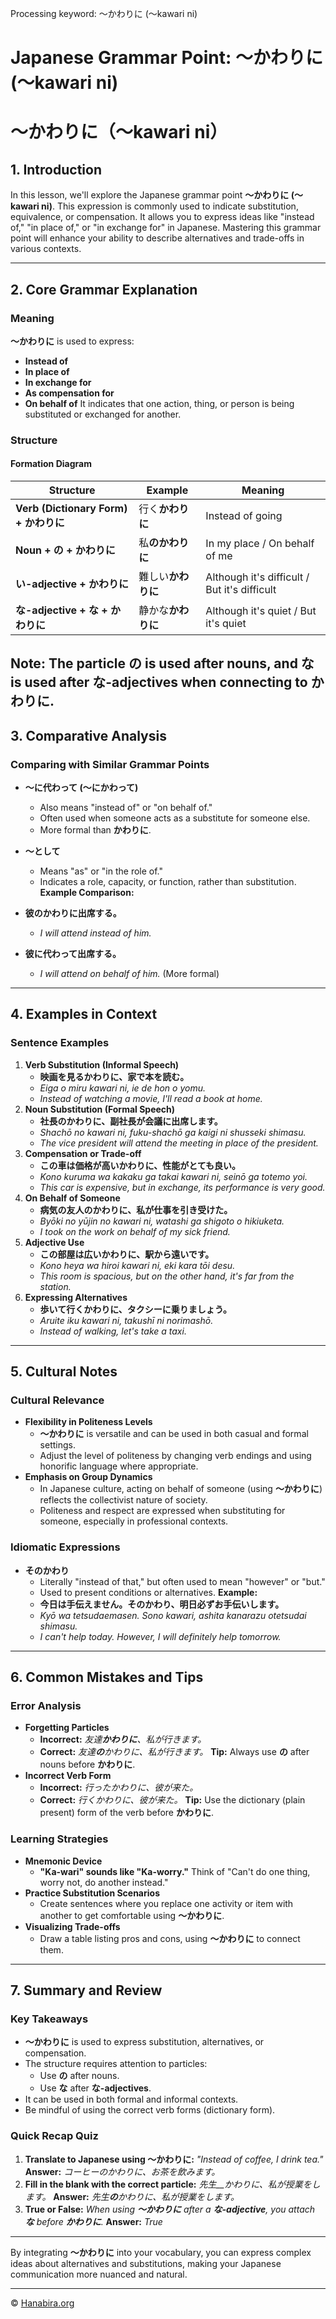 Processing keyword: ～かわりに (〜kawari ni)
# Japanese Grammar Point: ～かわりに (〜kawari ni)
# ～かわりに（〜kawari ni）
## 1. Introduction
In this lesson, we'll explore the Japanese grammar point **～かわりに (〜kawari ni)**. This expression is commonly used to indicate substitution, equivalence, or compensation. It allows you to express ideas like "instead of," "in place of," or "in exchange for" in Japanese. Mastering this grammar point will enhance your ability to describe alternatives and trade-offs in various contexts.

---
## 2. Core Grammar Explanation
### Meaning
**～かわりに** is used to express:
- **Instead of**
- **In place of**
- **In exchange for**
- **As compensation for**
- **On behalf of**
It indicates that one action, thing, or person is being substituted or exchanged for another.
### Structure
#### Formation Diagram
| Structure                          | Example                                  | Meaning                                     |
|------------------------------------|------------------------------------------|---------------------------------------------|
| **Verb (Dictionary Form) + かわりに**   | 行く**かわりに**                          | Instead of going                            |
| **Noun + の + かわりに**              | 私**のかわりに**                          | In my place / On behalf of me               |
| **い-adjective + かわりに**           | 難しい**かわりに**                       | Although it's difficult / But it's difficult |
| **な-adjective + な + かわりに**       | 静かな**かわりに**                        | Although it's quiet / But it's quiet        |
**Note:** The particle **の** is used after nouns, and **な** is used after **な-adjectives** when connecting to **かわりに**.
---
## 3. Comparative Analysis
### Comparing with Similar Grammar Points
- **〜に代わって (〜にかわって)**
  - Also means "instead of" or "on behalf of."
  - Often used when someone acts as a substitute for someone else.
  - More formal than **かわりに**.
  
- **〜として**
  - Means "as" or "in the role of."
  - Indicates a role, capacity, or function, rather than substitution.
**Example Comparison:**
- **彼のかわりに出席する。**
  - *I will attend instead of him.*
- **彼に代わって出席する。**
  - *I will attend on behalf of him.* (More formal)
---
## 4. Examples in Context
### Sentence Examples
1. **Verb Substitution (Informal Speech)**
   - **映画を見るかわりに、家で本を読む。**
   - *Eiga o miru kawari ni, ie de hon o yomu.*
   - *Instead of watching a movie, I'll read a book at home.*
2. **Noun Substitution (Formal Speech)**
   - **社長のかわりに、副社長が会議に出席します。**
   - *Shachō no kawari ni, fuku-shachō ga kaigi ni shusseki shimasu.*
   - *The vice president will attend the meeting in place of the president.*
3. **Compensation or Trade-off**
   - **この車は価格が高いかわりに、性能がとても良い。**
   - *Kono kuruma wa kakaku ga takai kawari ni, seinō ga totemo yoi.*
   - *This car is expensive, but in exchange, its performance is very good.*
4. **On Behalf of Someone**
   - **病気の友人のかわりに、私が仕事を引き受けた。**
   - *Byōki no yūjin no kawari ni, watashi ga shigoto o hikiuketa.*
   - *I took on the work on behalf of my sick friend.*
5. **Adjective Use**
   - **この部屋は広いかわりに、駅から遠いです。**
   - *Kono heya wa hiroi kawari ni, eki kara tōi desu.*
   - *This room is spacious, but on the other hand, it's far from the station.*
6. **Expressing Alternatives**
   - **歩いて行くかわりに、タクシーに乗りましょう。**
   - *Aruite iku kawari ni, takushī ni norimashō.*
   - *Instead of walking, let's take a taxi.*
---
## 5. Cultural Notes
### Cultural Relevance
- **Flexibility in Politeness Levels**
  - **～かわりに** is versatile and can be used in both casual and formal settings.
  - Adjust the level of politeness by changing verb endings and using honorific language where appropriate.
- **Emphasis on Group Dynamics**
  - In Japanese culture, acting on behalf of someone (using **～かわりに**) reflects the collectivist nature of society.
  - Politeness and respect are expressed when substituting for someone, especially in professional contexts.
### Idiomatic Expressions
- **そのかわり**
  - Literally "instead of that," but often used to mean "however" or "but."
  - Used to present conditions or alternatives.
  **Example:**
  - **今日は手伝えません。そのかわり、明日必ずお手伝いします。**
  - *Kyō wa tetsudaemasen. Sono kawari, ashita kanarazu otetsudai shimasu.*
  - *I can't help today. However, I will definitely help tomorrow.*
---
## 6. Common Mistakes and Tips
### Error Analysis
- **Forgetting Particles**
  - **Incorrect:** *友達**かわりに**、私が行きます。*
  - **Correct:** *友達**の**かわりに、私が行きます。*
  **Tip:** Always use **の** after nouns before **かわりに**.
- **Incorrect Verb Form**
  - **Incorrect:** *行ったかわりに、彼が来た。*
  - **Correct:** *行くかわりに、彼が来た。*
  **Tip:** Use the dictionary (plain present) form of the verb before **かわりに**.
### Learning Strategies
- **Mnemonic Device**
  - **"Ka-wari" sounds like "Ka-worry."** Think of "Can't do one thing, worry not, do another instead."
- **Practice Substitution Scenarios**
  - Create sentences where you replace one activity or item with another to get comfortable using **～かわりに**.
- **Visualizing Trade-offs**
  - Draw a table listing pros and cons, using **～かわりに** to connect them.
---
## 7. Summary and Review
### Key Takeaways
- **～かわりに** is used to express substitution, alternatives, or compensation.
- The structure requires attention to particles:
  - Use **の** after nouns.
  - Use **な** after **な-adjectives**.
- It can be used in both formal and informal contexts.
- Be mindful of using the correct verb forms (dictionary form).
### Quick Recap Quiz
1. **Translate to Japanese using ～かわりに:**
   *"Instead of coffee, I drink tea."*
   **Answer:** *コーヒーのかわりに、お茶を飲みます。*
2. **Fill in the blank with the correct particle:**
   *先生__かわりに、私が授業をします。*
   **Answer:** *先生**の**かわりに、私が授業をします。*
3. **True or False:**
   *When using **～かわりに** after a **な-adjective**, you attach **な** before **かわりに**.*
   **Answer:** *True*
---
By integrating **～かわりに** into your vocabulary, you can express complex ideas about alternatives and substitutions, making your Japanese communication more nuanced and natural.


---

© [Hanabira.org](https://hanabira.org)
